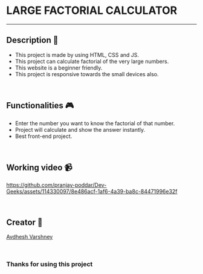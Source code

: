 # LARGE FACTORIAL CALCULATOR

---

## **Description 📃**

- This project is made by using HTML, CSS and JS.
- This project can calculate factorial of the very large numbers.
- This website is a beginner friendly.
- This project is responsive towards the small devices also.


<br>

## **Functionalities 🎮**

- Enter the number you want to know the factorial of that number.
- Project will calculate and show the answer instantly.
- Best front-end project.


<br>

## **Working video 📹**

https://github.com/pranjay-poddar/Dev-Geeks/assets/114330097/8e486acf-1af6-4a39-ba8c-84471996e32f


<br>

## **Creator 👦**

[Avdhesh Varshney](https://github.com/Avdhesh-Varshney)


<br>

### **Thanks for using this project**

